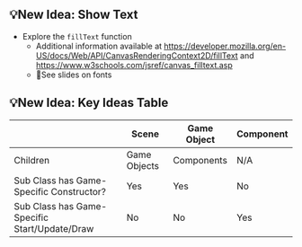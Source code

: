 ## 💡New Idea: Show Text
- Explore the `fillText` function
  - Additional information available at https://developer.mozilla.org/en-US/docs/Web/API/CanvasRenderingContext2D/fillText and https://www.w3schools.com/jsref/canvas_filltext.asp
  - 🛝See slides on fonts




## 💡New Idea: Key Ideas Table
|                                               | Scene        | Game Object | Component |
| --------------------------------------------- | ------------ | ----------- | --------- |
| Children                                      | Game Objects | Components  | N/A       |
| Sub Class has Game-Specific Constructor?      | Yes          | Yes         | No        |
| Sub Class has Game-Specific Start/Update/Draw | No           | No          | Yes       |



